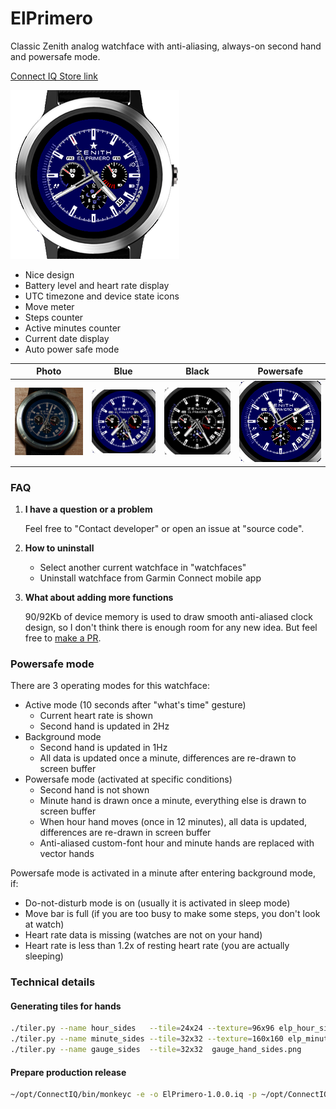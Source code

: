 # ElPrimero
Classic Zenith analog watchface with anti-aliasing, always-on second hand and powersafe mode.

[Connect IQ Store link](https://apps.garmin.com/en-US/apps/225123f0-526b-456c-a885-e6a57f4c9d20)

![Screenshot](https://github.com/tumb1er/ElPrimero/blob/master/store/title.png)

* Nice design
* Battery level and heart rate display
* UTC timezone and device state icons
* Move meter
* Steps counter
* Active minutes counter
* Current date display
* Auto power safe mode

Photo | Blue | Black | Powersafe 
-- | -- | -- | --
![Photo](https://github.com/tumb1er/ElPrimero/blob/master/store/photo.png) | ![Blue](https://github.com/tumb1er/ElPrimero/blob/master/store/blue.png) | ![Black](https://github.com/tumb1er/ElPrimero/blob/master/store/black.png) | ![Powersafe mode](https://github.com/tumb1er/ElPrimero/blob/master/store/powersafe.png)

### FAQ

1. **I have a question or a problem**

   Feel free to "Contact developer" or open an issue at "source code".

2. **How to uninstall**

   * Select another current watchface in "watchfaces"
   * Uninstall watchface from Garmin Connect mobile app

3. **What about adding more functions**

   90/92Kb of device memory is used to draw smooth anti-aliased clock design, so I don't think
   there is enough room for any new idea. But feel free to [make a PR](https://github.com/tumb1er/ElPrimero/pull/new/master).

### Powersafe mode

There are 3 operating modes for this watchface:

* Active mode (10 seconds after "what's time" gesture)
    * Current heart rate is shown
    * Second hand is updated in 2Hz
* Background mode
    * Second hand is updated in 1Hz
    * All data is updated once a minute, differences are re-drawn to screen buffer
* Powersafe mode (activated at specific conditions)
    * Second hand is not shown
    * Minute hand is drawn once a minute, everything else is drawn to screen buffer
    * When hour hand moves (once in 12 minutes), all data is updated, differences are
      re-drawn in screen buffer
    * Anti-aliased custom-font hour and minute hands are replaced with vector hands

Powersafe mode is activated in a minute after entering background mode, if:
* Do-not-disturb mode is on (usually it is activated in sleep mode)
* Move bar is full (if you are too busy to make some steps, you don't look at watch)
* Heart rate data is missing (watches are not on your hand)
* Heart rate is less than 1.2x of resting heart rate (you are actually sleeping) 

### Technical details

#### Generating tiles for hands

```sh
./tiler.py --name hour_sides   --tile=24x24 --texture=96x96 elp_hour_sides.png
./tiler.py --name minute_sides --tile=32x32 --texture=160x160 elp_minute_sides.png 
./tiler.py --name gauge_sides  --tile=32x32  gauge_hand_sides.png 
```

#### Prepare production release

```sh 
~/opt/ConnectIQ/bin/monkeyc -e -o ElPrimero-1.0.0.iq -p ~/opt/ConnectIQ/bin/projectInfo.xml -r -f monkey.jungle -y ~/.ssh/connect_iq.der 
```